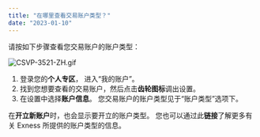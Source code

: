```yaml
---
title: "在哪里查看交易账户类型？"
date: "2023-01-10"
---
```


请按如下步骤查看您交易账户的账户类型：

![CSVP-3521-ZH.gif](https://get.exness.help/hc/article_attachments/6336309536274/CSVP-3521-ZH.gif)

1. 登录您的**个人专区**， 进入“我的账户”。
2. 找到您想要查看的交易账户，然后点击**齿轮图标**调出设置。
3. 在设置中选择**账户信息**。 您交易账户的账户类型见于“账户类型”选项下。

在**开立新账户**时，也会显示要开立的账户类型。 您也可以通过此**链接**了解更多有关 Exness 所提供的账户类型的信息。

